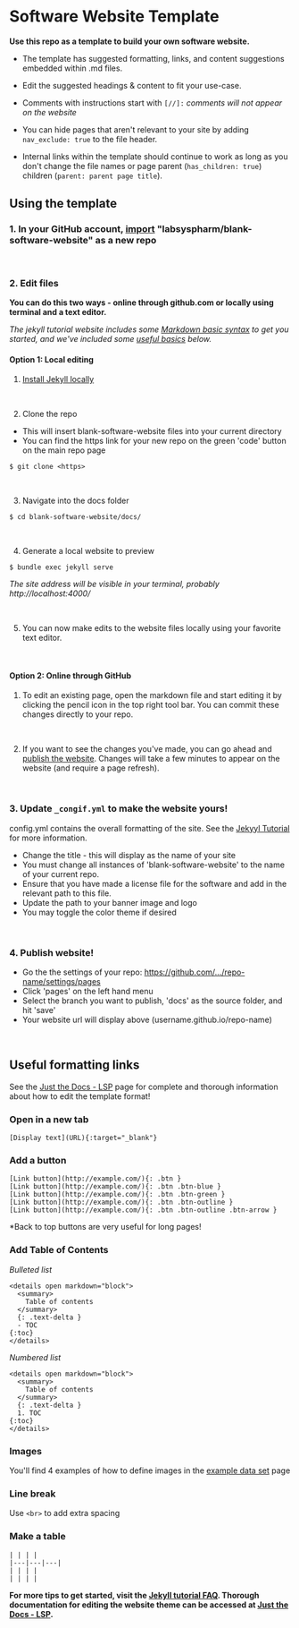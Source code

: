 # Software Website Template

**Use this repo as a template to build your own software website.** 

- The template has suggested formatting, links, and content suggestions embedded within .md files. 
- Edit the suggested headings & content to fit your use-case. 
- Comments with instructions start with `[//]:` *comments will not appear on the website*

- You can hide pages that aren't relevant to your site by adding `nav_exclude: true` to the file header. 
- Internal links within the template should continue to work as long as you don't change the file names or page parent (`has_children: true`) children (`parent: parent page title`).

## Using the template

### 1. In your GitHub account, [import](https://github.com/new/import) "labsyspharm/blank-software-website" as a new repo
<br>

### 2. Edit files
**You can do this two ways - online through github.com or locally using terminal and a text editor.**

*The jekyll tutorial website includes some [Markdown basic syntax](https://labsyspharm.github.io/jekyll-tutorial/markdown-basic) to get you started, and we've included some [useful basics](https://github.com/labsyspharm/blank-software-website#useful-formatting-links) below.*
<br>

#### Option 1: Local editing

1. [Install Jekyll locally](https://jekyllrb.com/docs/installation/#requirements)
<br>
  
2. Clone the repo 
- This will insert blank-software-website files into your current directory
- You can find the https link for your new repo on the green 'code' button on the main repo page
```
$ git clone <https>
```
<br>

3. Navigate into the docs folder
```
$ cd blank-software-website/docs/
```
<br>

4. Generate a local website to preview
```
$ bundle exec jekyll serve
```
*The site address will be visible in your terminal, probably http://localhost:4000/*

<br>

5. You can now make edits to the website files locally using your favorite text editor. 
<br>

#### Option 2: Online through GitHub
1. To edit an existing page, open the markdown file and start editing it by clicking the pencil icon in the top right tool bar. You can commit these changes directly to your repo. 
<br>

2. If you want to see the changes you've made, you can go ahead and [publish the website](https://github.com/labsyspharm/blank-software-website#4-publish-website). Changes will take a few minutes to appear on the website (and require a page refresh). 
<br>

### 3. Update `_congif.yml` to make the website yours!
config.yml contains the overall formatting of the site. See the [Jekyyl Tutorial](https://labsyspharm.github.io/jekyll-tutorial/customizations/) for more information.

* Change the title - this will display as the name of your site 
* You must change all instances of 'blank-software-website' to the name of your current repo. 
* Ensure that you have made a license file for the software and add in the relevant path to this file.
* Update the path to your banner image and logo
* You may toggle the color theme if desired
<br>

### 4. Publish website!
- Go the the settings of your repo: https://github.com/.../repo-name/settings/pages
- Click 'pages' on the left hand menu
- Select the branch you want to publish, 'docs' as the source folder, and hit 'save'
- Your website url will display above (username.github.io/repo-name)
<br>

## Useful formatting links

See the [Just the Docs - LSP](https://labsyspharm.github.io/just-the-docs-lsp/) page for complete and thorough information about how to edit the template format! 

### Open in a new tab
```
[Display text](URL){:target="_blank"}
```

### Add a button 
```
[Link button](http://example.com/){: .btn }
[Link button](http://example.com/){: .btn .btn-blue }
[Link button](http://example.com/){: .btn .btn-green }
[Link button](http://example.com/){: .btn .btn-outline }
[Link button](http://example.com/){: .btn .btn-outline .btn-arrow }
```
*Back to top buttons are very useful for long pages!

### Add Table of Contents

*Bulleted list*
```
<details open markdown="block">
  <summary>
    Table of contents
  </summary>
  {: .text-delta }
  - TOC
{:toc}
</details>
```

*Numbered list*
```
<details open markdown="block">
  <summary>
    Table of contents
  </summary>
  {: .text-delta }
  1. TOC
{:toc}
</details>
```

### Images

You'll find 4 examples of how to define images in the [example data set](https://github.com/labsyspharm/blank-software-website/blob/main/docs/dataset.md) page

### Line break
Use `<br>` to add extra spacing

### Make a table

```
| | | |
|---|---|---|
| | | |
| | | |
```

**For more tips to get started, visit the [Jekyll tutorial FAQ](https://labsyspharm.github.io/jekyll-tutorial/faq). Thorough documentation for editing the website theme can be accessed at [Just the Docs - LSP](https://labsyspharm.github.io/just-the-docs-lsp/).**


